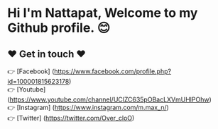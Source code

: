 # Hi I'm Nattapat, Welcome to my Github profile. 😊

## ❤️ Get in touch ❤️
👉 [Facebook] (https://www.facebook.com/profile.php?id=100001815623178)<br>
👉 [Youtube] (https://www.youtube.com/channel/UClZC635pOBacLXVmUHlPOhw)<br>
👉 [Instagram] (https://www.instagram.com/m.max_n/)<br>
👉 [Twitter] (https://twitter.com/Over_cloO)<br>
